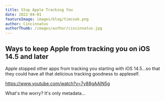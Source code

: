 ```yaml
---
title: Stop Apple Tracking You
date: 2022-04-01
featureImage: images/blog/timcook.png
author: Cincinnatus
authorThumb: /images/author/cincinnatus.jpg
---
```


## Ways to keep Apple from tracking you on iOS 14.5 and later

Apple stopped other apps from tracking you starting with iOS 14.5...so that they could have all that delicious tracking goodness to appleself.

https://www.youtube.com/watch?v=7y88gAAIN5g

What's the worry? It's only metadata...